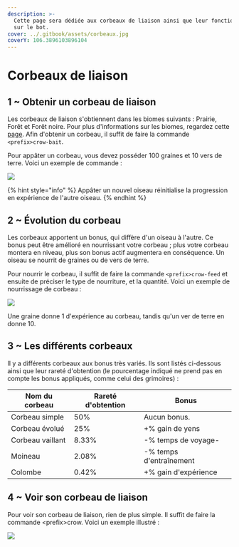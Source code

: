 ```yaml
---
description: >-
  Cette page sera dédiée aux corbeaux de liaison ainsi que leur fonctionnement
  sur le bot.
cover: ../.gitbook/assets/corbeaux.jpg
coverY: 106.3896103896104
---
```


# Corbeaux de liaison

## 1 \~ Obtenir un corbeau de liaison

Les corbeaux de liaison s'obtiennent dans les biomes suivants : Prairie, Forêt et Forêt noire. Pour plus d'informations sur les biomes, regardez cette [page](carte.md). Afin d'obtenir un corbeau, il suffit de faire la commande `<prefix>crow-bait`.&#x20;

Pour appâter un corbeau, vous devez posséder 100 graines et 10 vers de terre. Voici un exemple de commande :&#x20;

![](https://cdn.discordapp.com/attachments/941394874484281345/993848198454050878/unknown.png)

{% hint style="info" %}
Appâter un nouvel oiseau réinitialise la progression en expérience de l'autre oiseau.
{% endhint %}

## 2 \~ Évolution du corbeau

Les corbeaux apportent un bonus, qui diffère d'un oiseau à l'autre. Ce bonus peut être amélioré en nourrissant votre corbeau ; plus votre corbeau montera en niveau, plus son bonus actif augmentera en conséquence. Un oiseau se nourrit de graines ou de vers de terre.&#x20;

Pour nourrir le corbeau, il suffit de faire la commande `<prefix>crow-feed` et ensuite de préciser le type de nourriture, et la quantité. Voici un exemple de nourrissage de corbeau :&#x20;

![](https://cdn.discordapp.com/attachments/941394874484281345/993849384771002509/unknown.png)

Une graine donne 1 d'expérience au corbeau, tandis qu'un ver de terre en donne 10.

## 3 \~ Les différents corbeaux

Il y a différents corbeaux aux bonus très variés. Ils sont listés ci-dessous ainsi que leur rareté d'obtention (le pourcentage indiqué ne prend pas en compte les bonus appliqués, comme celui des grimoires) :&#x20;

| Nom du corbeau   | Rareté d'obtention | Bonus                   |
| ---------------- | ------------------ | ----------------------- |
| Corbeau simple   | 50%                | Aucun bonus.            |
| Corbeau évolué   | 25%                | +% gain de yens         |
| Corbeau vaillant | 8.33%              | -% temps de voyage-     |
| Moineau          | 2.08%              | -% temps d'entraînement |
| Colombe          | 0.42%              | +% gain d'expérience    |



## 4 \~ Voir son corbeau de liaison

Pour voir son corbeau de liaison, rien de plus simple. Il suffit de faire la commande \<prefix>crow. Voici un exemple illustré :&#x20;

![](https://cdn.discordapp.com/attachments/958432552044097536/994145937972809768/unknown.png)
